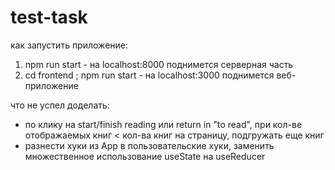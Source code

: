 # test-task

как запустить приложение:

1. npm run start - на localhost:8000 поднимется серверная часть
2. cd frontend ; npm run start - на localhost:3000 поднимется веб-приложение


что не успел доделать:

- по клику на start/finish reading или return in "to read", при кол-ве отображаемых книг < кол-ва книг на страницу, подгружать еще книг
- разнести хуки из App в пользовательские хуки, заменить множественное использование useState на useReducer
